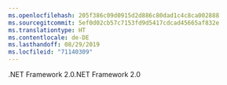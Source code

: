 ```yaml
---
ms.openlocfilehash: 205f386c09d0915d2d886c80dad1c4c8ca002888
ms.sourcegitcommit: 5ef0d02cb57c7153fd9d5417cdcad45665af832e
ms.translationtype: HT
ms.contentlocale: de-DE
ms.lasthandoff: 08/29/2019
ms.locfileid: "71140309"
---
```

<span data-ttu-id="5c6e6-101">.NET Framework 2.0</span><span class="sxs-lookup"><span data-stu-id="5c6e6-101">.NET Framework 2.0</span></span>